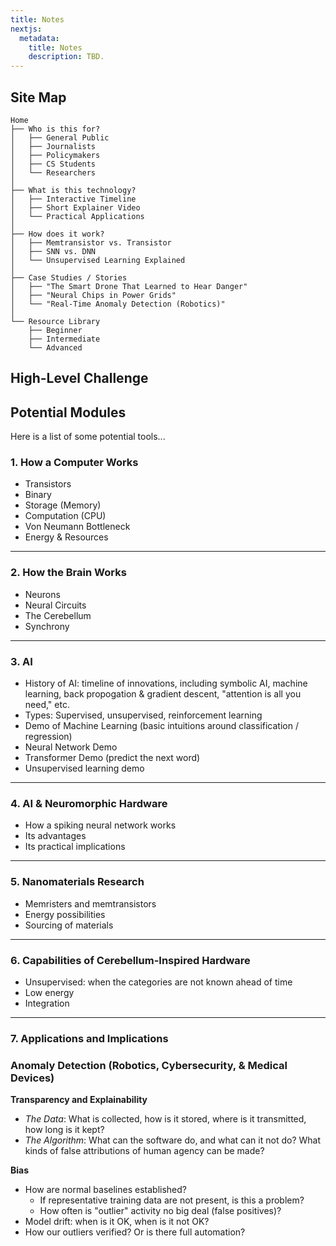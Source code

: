 ```yaml
---
title: Notes
nextjs:
  metadata:
    title: Notes
    description: TBD.
---
```


## Site Map

```text
Home
├── Who is this for?
│   ├── General Public
│   ├── Journalists
│   ├── Policymakers
│   ├── CS Students
│   └── Researchers
│
├── What is this technology?
│   ├── Interactive Timeline
│   ├── Short Explainer Video
│   └── Practical Applications
│
├── How does it work?
│   ├── Memtransistor vs. Transistor
│   ├── SNN vs. DNN
│   └── Unsupervised Learning Explained
│
├── Case Studies / Stories
│   ├── "The Smart Drone That Learned to Hear Danger"
│   ├── "Neural Chips in Power Grids"
│   └── "Real-Time Anomaly Detection (Robotics)"
│
└── Resource Library
    ├── Beginner
    ├── Intermediate
    └── Advanced
```

## High-Level Challenge


## Potential Modules

Here is a list of some potential tools...

### 1. How a Computer Works
* Transistors
* Binary
* Storage (Memory)
* Computation (CPU)
* Von Neumann Bottleneck
* Energy & Resources

---

### 2.  How the Brain Works
* Neurons
* Neural Circuits
* The Cerebellum
* Synchrony

---

### 3.  AI
* History of AI: timeline of innovations, including symbolic AI, machine learning, back propogation & gradient descent, "attention is all you need," etc.
* Types: Supervised, unsupervised, reinforcement learning 
* Demo of Machine Learning (basic intuitions around classification / regression)
* Neural Network Demo
* Transformer Demo (predict the next word)
* Unsupervised learning demo

---

### 4.  AI & Neuromorphic Hardware
* How a spiking neural network works
* Its advantages
* Its practical implications

---

### 5.  Nanomaterials Research
* Memristers and memtransistors
* Energy possibilities
* Sourcing of materials

---

### 6.  Capabilities of Cerebellum-Inspired Hardware
* Unsupervised: when the categories are not known ahead of time
* Low energy
* Integration

---

### 7.  Applications and Implications
### Anomaly Detection (Robotics, Cybersecurity, & Medical Devices)

**Transparency and Explainability**
* *The Data*: What is collected, how is it stored, where is it transmitted, how long is it kept?
* *The Algorithm*: What can the software do, and what can it not do? What kinds of false attributions of human agency can be made?

**Bias**
* How are normal baselines established? 
  * If representative training data are not present, is this a problem?
  * How often is "outlier" activity no big deal (false positives)?
* Model drift: when is it OK, when is it not OK?
* How our outliers verified? Or is there full automation?
